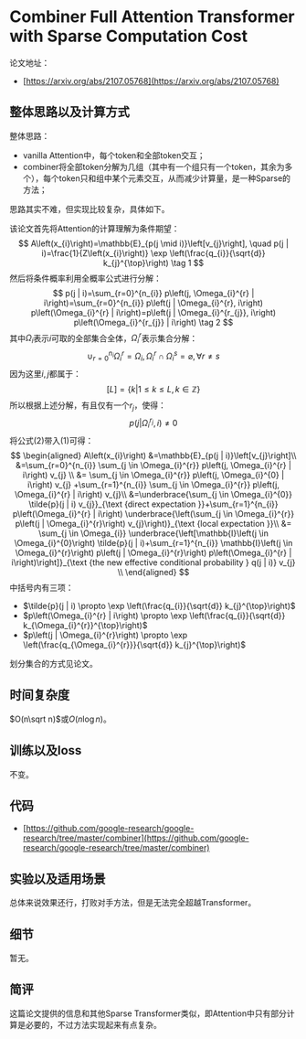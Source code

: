 # Combiner Full Attention Transformer with Sparse Computation Cost

论文地址：

- [https://arxiv.org/abs/2107.05768](https://arxiv.org/abs/2107.05768)



## 整体思路以及计算方式

整体思路：

- vanilla Attention中，每个token和全部token交互；
- combiner将全部token分解为几组（其中有一个组只有一个token，其余为多个），每个token只和组中某个元素交互，从而减少计算量，是一种Sparse的方法；

思路其实不难，但实现比较复杂，具体如下。

该论文首先将Attention的计算理解为条件期望：
$$
A\left(x_{i}\right)=\mathbb{E}_{p(j \mid i)}\left[v_{j}\right], \quad p(j | i)=\frac{1}{Z\left(x_{i}\right)} \exp \left(\frac{q_{i}}{\sqrt{d}} k_{j}^{\top}\right) \tag 1
$$
然后将条件概率利用全概率公式进行分解：
$$
p(j | i)=\sum_{r=0}^{n_{i}} p\left(j, \Omega_{i}^{r} | i\right)=\sum_{r=0}^{n_{i}} p\left(j | \Omega_{i}^{r}, i\right) p\left(\Omega_{i}^{r} | i\right)=p\left(j | \Omega_{i}^{r_{j}}, i\right) p\left(\Omega_{i}^{r_{j}} | i\right) \tag 2
$$
其中$\Omega_i$表示$i$可取的全部集合全体，$\Omega_{i}^r$表示集合分解：
$$
\cup_{r=0}^{n_{i}} \Omega_{i}^{r}=\Omega_{i}, \Omega_{i}^{r} \cap \Omega_{i}^{s}=\varnothing, \forall r \neq s
$$
因为这里$i, j$都属于：
$$
[L]=\{k| 1\le k \le L, k\in \mathbb Z\}
$$
所以根据上述分解，有且仅有一个$r_j$，使得：
$$
p\left(j | \Omega_{i}^{r_{j}}, i\right) \neq 0
$$
将公式(2)带入(1)可得：
$$
\begin{aligned}
    A\left(x_{i}\right) 
    &=\mathbb{E}_{p(j | i)}\left[v_{j}\right]\\
    &=\sum_{r=0}^{n_{i}} \sum_{j \in \Omega_{i}^{r}} p\left(j, \Omega_{i}^{r} | i\right) v_{j} \\
    &=  \sum_{j \in \Omega_{i}^{r}} p\left(j, \Omega_{i}^{0} | i\right) v_{j}
    +\sum_{r=1}^{n_{i}} \sum_{j \in \Omega_{i}^{r}} p\left(j, \Omega_{i}^{r} | i\right) v_{j}\\
    &=\underbrace{\sum_{j \in \Omega_{i}^{0}} \tilde{p}(j | i) v_{j}}_{\text {direct expectation }}+\sum_{r=1}^{n_{i}} p\left(\Omega_{i}^{r} | i\right) \underbrace{\left(\sum_{j \in \Omega_{i}^{r}} p\left(j | \Omega_{i}^{r}\right) v_{j}\right)}_{\text {local expectation }}\\
 &= \sum_{j \in \Omega_{i}} \underbrace{\left[\mathbb{I}\left(j \in \Omega_{i}^{0}\right) \tilde{p}(j | i)+\sum_{r=1}^{n_{i}} \mathbb{I}\left(j \in \Omega_{i}^{r}\right) p\left(j | \Omega_{i}^{r}\right) p\left(\Omega_{i}^{r} | i\right)\right]}_{\text {the new effective conditional probability } q(j | i)} v_{j} \\   
 \end{aligned}
$$
中括号内有三项：

- $\tilde{p}(j | i) \propto \exp \left(\frac{q_{i}}{\sqrt{d}} k_{j}^{\top}\right)$
- $p\left(\Omega_{i}^{r} | i\right) \propto \exp \left(\frac{q_{i}}{\sqrt{d}} k_{\Omega_{i}^{r}}^{\top}\right)$
- $p\left(j | \Omega_{i}^{r}\right) \propto \exp \left(\frac{q_{\Omega_{i}^{r}}}{\sqrt{d}} k_{j}^{\top}\right)$

划分集合的方式见论文。



## 时间复杂度

$O(n\sqrt n)$或$O(n\log n)$。



## 训练以及loss

不变。



## 代码

- [https://github.com/google-research/google-research/tree/master/combiner](https://github.com/google-research/google-research/tree/master/combiner)



## 实验以及适用场景

总体来说效果还行，打败对手方法，但是无法完全超越Transformer。



## 细节

暂无。



## 简评

这篇论文提供的信息和其他Sparse Transformer类似，即Attention中只有部分计算是必要的，不过方法实现起来有点复杂。